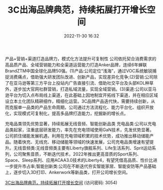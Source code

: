 ﻿---
title: 3C出海品牌典范，持续拓展打开增长空间
date: 2022-11-30 16:32
tags:
- 安克创新
updated: 1970-01-01 08:00:00
---

产品+营销+渠道打造品牌力，模式化方法提升可复制性
公司依托契合消费需求的高品质产品、全域营销能力和全渠道运营能力打造Anker品牌，连续6年蝉联BrandZTM中国全球化品牌50强。(1)产品:公司定位“浅海”，通过VOC系统敏锐捕捉消费痛点，借助强大研发团队改进、创新产品，实现差异化竞争;(2)营销:公司除了在亚马逊等第三方平台上投站内广告直接引流、借助社交平台及头部KOL种草外，逐步加大官网社群营销，打造私域流量，实现全域营销。(3)渠道:公司以亚马逊平台为切入点布局线上渠道，在此基础上因地制宜开拓线下渠道，并在相应区域设立本土化团队精耕细作，精细化运营。3C品牌产品迭代快，需要持续创新，从而克服单一品类的产品生命周期，公司通过方法流程化、能力平台化、组织开放化，实现模式可复制化，提高多品牌打造能力，挖掘新的增长点。
<!-- more -->
充电品类领先优势显著，持续拓展无线音频、智能创新品类
充电品类:公司以充电品类起家，注重底层研发能力，率先在充电领域使用GaN技术，先发优势显著。公司抓住储能发展机遇，利用在充电领域积累的技术优势，成功推出移动储能产品。随着快充、无线充、移动储能等领域的快速发展，公司充电品类增速有望提升。无线音频类:无线音频类主要有Liberty旗舰系列、Life生活系列、Sprit运动系列，公司聚焦音质，不断迭代技术，2022年推出更高音质的Sport系列、Space、Sleep系列、应用ACAA3.0技术的Liberty4，有望凭借高品质、性价比进一步提升市占率;智能创新类:公司在不断迭代夯实智能家居、智能安防等产品基础上，逐步切入3D打印、Ankerwork等新品类，打开公司增长空间。

[3C出海品牌典范，持续拓展打开增长空间](https://url12.ctfile.com/f/3948612-738830224-6da413?p=3054)
(访问密码: 3054)

